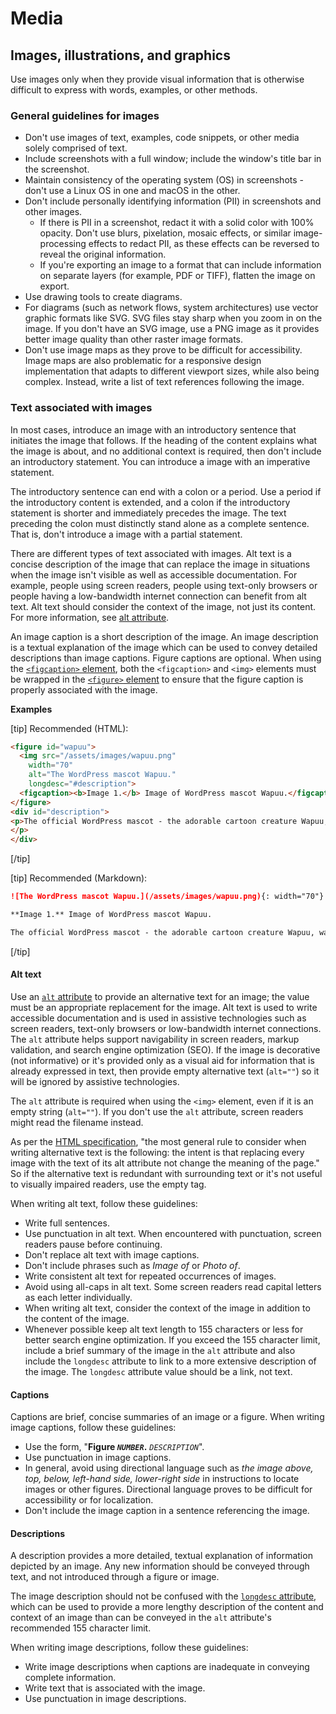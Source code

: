 # Media

## Images, illustrations, and graphics

Use images only when they provide visual information that is otherwise difficult to express with words, examples, or other methods.

### General guidelines for images

- Don't use images of text, examples, code snippets, or other media solely comprised of text.
- Include screenshots with a full window; include the window's title bar in the screenshot.
- Maintain consistency of the operating system (OS) in screenshots - don't use a Linux OS in one and macOS in the other.
- Don't include personally identifying information (PII) in screenshots and other images.
  - If there is PII in a screenshot, redact it with a solid color with 100% opacity. Don't use blurs, pixelation, mosaic effects, or similar image-processing effects to redact PII, as these effects can be reversed to reveal the original information.
  - If you're exporting an image to a format that can include information on separate layers (for example, PDF or TIFF), flatten the image on export.
- Use drawing tools to create diagrams.
- For diagrams (such as network flows, system architectures) use vector graphic formats like SVG. SVG files stay sharp when you zoom in on the image. If you don't have an SVG image, use a PNG image as it provides better image quality than other raster image formats.
- Don't use image maps as they prove to be difficult for accessibility. Image maps are also problematic for a responsive design implementation that adapts to different viewport sizes, while also being complex. Instead, write a list of text references following the image.

### Text associated with images

In most cases, introduce an image with an introductory sentence that initiates the image that follows. If the heading of the content explains what the image is about, and no additional context is required, then don't include an introductory statement. You can introduce a image with an imperative statement.

The introductory sentence can end with a colon or a period. Use a period if the introductory content is extended, and a colon if the introductory statement is shorter and immediately precedes the image. The text preceding the colon must distinctly stand alone as a complete sentence. That is, don't introduce a image with a partial statement.

There are different types of text associated with images. Alt text is a concise description of the image that can replace the image in situations when the image isn't visible as well as accessible documentation. For example, people using screen readers, people using text-only browsers or people having a low-bandwidth internet connection can benefit from alt text. Alt text should consider the context of the image, not just its content. For more information, see [alt attribute](https://wikipedia.org/wiki/Alt_attribute).

An image caption is a short description of the image. An image description is a textual explanation of the image which can be used to convey detailed descriptions than image captions. Figure captions are optional. When using the [`<figcaption>` element](https://html.spec.whatwg.org/multipage/semantics.html#the-figcaption-element), both the `<figcaption>` and `<img>` elements must be wrapped in the [`<figure>` element](https://html.spec.whatwg.org/multipage/semantics.html#the-figure-element) to ensure that the figure caption is properly associated with the image.

**Examples**  

[tip] Recommended (HTML):  
```html
<figure id="wapuu">
  <img src="/assets/images/wapuu.png"
    width="70"
    alt="The WordPress mascot Wapuu."
    longdesc="#description">
  <figcaption><b>Image 1.</b> Image of WordPress mascot Wapuu.</figcaption>
</figure>
<div id="description">
<p>The official WordPress mascot - the adorable cartoon creature Wapuu, was first revealed in 2011.
</p>
</div>
```  

[/tip]  

[tip] Recommended (Markdown):  
```markdown
![The WordPress mascot Wapuu.](/assets/images/wapuu.png){: width="70"}

**Image 1.** Image of WordPress mascot Wapuu.

The official WordPress mascot - the adorable cartoon creature Wapuu, was first revealed in 2011.
```  

[/tip]  

#### Alt text

Use an [`alt` attribute](https://html.spec.whatwg.org/multipage/embedded-content.html#alt) to provide an alternative text for an image; the value must be an appropriate replacement for the image. Alt text is used to write accessible documentation and is used in assistive technologies such as screen readers, text-only browsers or low-bandwidth internet connections. The `alt` attribute helps support navigability in screen readers, markup validation, and search engine optimization (SEO). If the image is decorative (not informative) or it's provided only as a visual aid for information that is already expressed in text, then provide empty alternative text (`alt=""`) so it will be ignored by assistive technologies.

The `alt` attribute is required when using the `<img>` element, even if it is an empty string (`alt=""`). If you don't use the `alt` attribute, screen readers might read the filename instead.  

As per the [HTML specification](https://html.spec.whatwg.org/dev/images.html#general-guidelines), "the most general rule to consider when writing alternative text is the following: the intent is that replacing every image with the text of its alt attribute not change the meaning of the page." So if the alternative text is redundant with surrounding text or it's not useful to visually impaired readers, use the empty tag.

When writing alt text, follow these guidelines:
- Write full sentences.
- Use punctuation in alt text. When encountered with punctuation, screen readers pause before continuing.
- Don't replace alt text with image captions.
- Don't include phrases such as *Image of* or *Photo of*.
- Write consistent alt text for repeated occurrences of images.
- Avoid using all-caps in alt text. Some screen readers read capital letters as each letter individually.
- When writing alt text, consider the context of the image in addition to the content of the image.
- Whenever possible keep alt text length to 155 characters or less for better search engine optimization. If you exceed the 155 character limit, include a brief summary of the image in the `alt` attribute and also include the `longdesc` attribute to link to a more extensive description of the image. The `longdesc` attribute value should be a link, not text.

#### Captions

Captions are brief, concise summaries of an image or a figure.
When writing image captions, follow these guidelines:
- Use the form,  "<b>Figure *`NUMBER`*.</b> *`DESCRIPTION`*".
- Use punctuation in image captions.
- In general, avoid using directional language such as *the image above, top, below, left-hand side, lower-right side* in instructions to locate images or other figures. Directional language proves to be difficult for accessibility or for localization.
- Don't include the image caption in a sentence referencing the image.

#### Descriptions

A description provides a more detailed, textual explanation of information depicted by an image. Any new information should be conveyed through text, and not introduced through a figure or image.

The image description should not be confused with the [`longdesc` attribute](https://www.w3.org/TR/WCAG-TECHS/H45.html), which can be used to provide a more lengthy description of the content and context of an image than can be conveyed in the `alt` attribute's recommended 155 character limit.

When writing image descriptions, follow these guidelines:
- Write image descriptions when captions are inadequate in conveying complete information.
- Write text that is associated with the image.
- Use punctuation in image descriptions.
